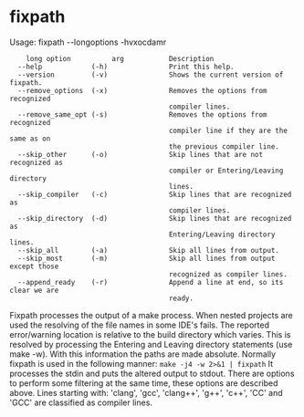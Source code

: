 # fixpath
Usage: 
fixpath --longoptions -hvxocdamr

```
    long option          arg           Description
  --help            (-h)               Print this help.
  --version         (-v)               Shows the current version of fixpath.
  --remove_options  (-x)               Removes the options from recognized
                                       compiler lines.
  --remove_same_opt (-s)               Removes the options from recognized
                                       compiler line if they are the same as on
                                       the previous compiler line.
  --skip_other      (-o)               Skip lines that are not recognized as
                                       compiler or Entering/Leaving directory
                                       lines.
  --skip_compiler   (-c)               Skip lines that are recognized as
                                       compiler lines.
  --skip_directory  (-d)               Skip lines that are recognized as
                                       Entering/Leaving directory lines.
  --skip_all        (-a)               Skip all lines from output.
  --skip_most       (-m)               Skip all lines from output except those
                                       recognized as compiler lines.
  --append_ready    (-r)               Append a line at end, so its clear we are
                                       ready.
```

Fixpath processes the output of a make process. When nested projects are used
the resolving of the file names in some IDE's fails. The reported error/warning
location is relative to the build directory which varies. This is resolved by
processing the Entering and Leaving directory statements (use make -w). With
this information the paths are made absolute. Normally fixpath is used in the
following manner: `make -j4 -w 2>&1 | fixpath` It processes the stdin and puts
the altered output to stdout. There are options to perform some filtering at the
same time, these options are described above. Lines starting with: 'clang',
'gcc', 'clang++', 'g++', 'c++', 'CC' and 'GCC' are classified as compiler lines.

